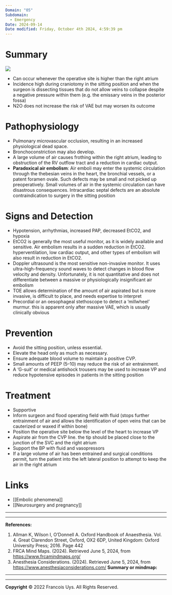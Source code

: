 ```yaml
---
Domain: "05"
Subdomain:
  - Emergency
Date: 2024-09-14
Date modified: Friday, October 4th 2024, 4:59:39 pm
---
```


# Summary

![](Pasted%20image%2020240314173028.png)

- Can occur whenever the operative site is higher than the right atrium
- Incidence high during craniotomy in the sitting position and when the surgeon is dissecting tissues that do not allow veins to collapse despite a negative pressure within them (e.g. the emissary veins in the posterior fossa)
- N2O does not increase the risk of VAE but may worsen its outcome
# Pathophysiology
- Pulmonary microvascular occlusion, resulting in an increased physiological dead space.
- Bronchoconstriction may also develop.
- A large volume of air causes frothing within the right atrium, leading to obstruction of the RV outflow tract and a reduction in cardiac output.
- **Paradoxical air embolism**: Air emboli may enter the systemic circulation through the thebesian veins in the heart, the bronchial vessels, or a patent foramen ovale. Such defects may be small and not picked up preoperatively. Small volumes of air in the systemic circulation can have disastrous consequences. Intracardiac septal defects are an absolute contraindication to surgery in the sitting position
# Signs and Detection
- Hypotension, arrhythmias, increased PAP, decreased EtCO2, and hypoxia
- EtCO2 is generally the most useful monitor, as it is widely available and sensitive. Air embolism results in a sudden reduction in EtCO2. hyperventilation, low cardiac output, and other types of embolism will also result in reduction in EtCO2.
- Doppler ultrasound is the most sensitive non-invasive monitor. It uses ultra-high-frequency sound waves to detect changes in blood flow velocity and density. Unfortunately, it is not quantitative and does not differentiate between a massive or physiologically insignificant air embolism
- TOE allows determination of the amount of air aspirated but is more invasive, is difficult to place, and needs expertise to interpret
- Precordial or an oesophageal stethoscope to detect a ‘millwheel’ murmur. this is apparent only after massive VAE, which is usually clinically obvious
# Prevention
- Avoid the sitting position, unless essential.
- Elevate the head only as much as necessary.
- Ensure adequate blood volume to maintain a positive CVP.
- Small amounts of PEEP (5–10) may reduce the risk of air entrainment.
- A ‘G-suit’ or medical antishock trousers may be used to increase VP and reduce hypotensive episodes in patients in the sitting position
# Treatment
- Supportive
- Inform surgeon and flood operating field with fluid (stops further entrainment of air and allows the identification of open veins that can be cauterized or waxed if within bone)
- Position the operative site below the level of the heart to increase VP
- Aspirate air from the CVP line. the tip should be placed close to the junction of the SVC and the right atrium
- Support the BP with fluid and vasopressors
- If a large volume of air has been entrained and surgical conditions permit, turn the patient into the left lateral position to attempt to keep the air in the right atrium

# Links
- [[Embolic phenomena]]
- [[Neurosurgery and pregnancy]]

---

---
**References:**

1. Allman K, Wilson I, O’Donnell A. Oxford Handbook of Anaesthesia. Vol. 4. Great Clarendon Street, Oxford, OX2 6DP, United Kingdom: Oxford University Press; 2016. Page 442
2. FRCA Mind Maps. (2024). Retrieved June 5, 2024, from https://www.frcamindmaps.org/
3. Anesthesia Considerations. (2024). Retrieved June 5, 2024, from https://www.anesthesiaconsiderations.com/
**Summary or mindmap:**

---------------------------------------------------------------------------------------------


---

**Copyright**
© 2022 Francois Uys. All Rights Reserved.
